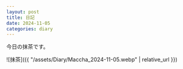 ```yaml
---
layout: post
title: 日記
date: 2024-11-05
categories: diary
---
```


今日の抹茶です。

![抹茶]({{ "/assets/Diary/Maccha_2024-11-05.webp" | relative_url }})


